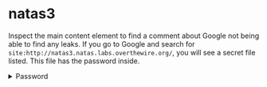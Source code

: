 # natas3

Inspect the main content element to find a comment about Google not being able to find any leaks. If you go to Google and search for `site:http://natas3.natas.labs.overthewire.org/`, you will see a secret file listed. This file has the password inside.

<details>
  <summary>Password</summary>
  ```
  Z9tkRkWmpt9Qr7XrR5jWRkgOU901swEZ
  ```
</details>